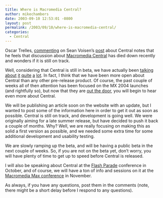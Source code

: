 ```yaml
---
title: Where is Macromedia Central?
author: mikechambers
date: 2003-09-10 12:53:01 -0800
layout: post
permalink: /2003/09/10/where-is-macromedia-central/
categories:
  - Central
---
```



Oscar Trelles, [commenting][1] on Sean Voisen&#8217;s [post][2] about Central notes that he feels that discussion about [Macromedia Central][3] has died down recently and wonders if it is still on track.

Well, considering that Central is still in beta, we have actually been [<u>talking</u>][4] [<u>about</u>][5] [<u>it</u>][6] [<u>quite</u>][7] [<u>a</u>][8] [<u>lot</u>][9]. In fact, I think that we have been more open about Central than any other pre-release product. Of course, the past couple of weeks all of then attention has been focused on the MX 2004 launches (and rightfully so), but now that they are [out the door][10], you will begin to hear even more about Central.

We will be publishing an article soon on the website with an update, but I wanted to post some of the information here in order to get it out as soon as possible. Central is still on track, and development is going well. We were originally aiming for a late summer release, but have decided to push it back a couple of months. Why? Well, we are really focusing on making this as solid a first version as possible, and we needed some extra time for some additional development and usability testing. 

We are slowly ramping up the beta, and will be having a public beta in the next couple of weeks. So, if you are not on the beta yet, don&#8217;t worry, you will have plenty of time to get up to speed before Central is released.

I will also be speaking about Central at the [Flash Parade][11] conference in October, and of course, we will have a ton of info and sessions on it at the [Macromedia Max conference][12] in November. 

As always, if you have any questions, post them in the comments (note, there might be a short delay before I respond to any questions).

 [1]: http://www.oscartrelles.com/blog/archive.php?post_id=1063127927
 [2]: http://voisen.org/archives//000324.php
 [3]: http://www.macromedia.com/software/central/
 [4]: http://www.markme.com/mesh/archives/002978.cfm
 [5]: http://www.markme.com/mesh/archives/003100.cfm
 [6]: http://www.actionscript.com/archives/00000556.html
 [7]: http://www.klynch.com/archives.html
 [8]: http://www.macromedia.com/devnet/central/
 [9]: http://www.markme.com/mxna/search.cfm?searchTerm=Macromedia+Central&engine=mxna
 [10]: http://www.markme.com/mesh/archives/003248.cfm
 [11]: http://www.vision-flash.com/flashparade/
 [12]: http://www.macromedia.com/macromedia/conference/